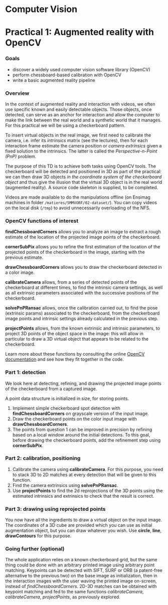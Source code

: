 Computer Vision 
================

Practical 1: Augmented reality with OpenCV
=========================================

### Goals
- discover a widely used computer vision software library (OpenCV)
- perform chessboard-based calibration with OpenCV
- write a basic augmented reality pipeline


### Overview

In the context of augmented reality and interaction with videos,
we often use specific known and easily detectable objects. 
Those objects, once detected, can serve as an 
anchor for interaction and allow the computer to make the link between 
the real world and a synthetic world that it manages.
For this practical we will be using a checkerboard pattern.

To insert virtual objects in the real image, we first need to calibrate
the camera,  i.e. infer its *intrinsics* matrix (see the lectures), 
then for each interaction frame
estimate the camera position or *camera extrinsics* given a fixed solution to 
the intrinsics. The latter is called the *Perspective-n-Point (PnP)* problem. 

The purpose of this TD is to achieve both tasks using OpenCV tools.
The checkerboard will be detected and positioned in 3D as part of the practical:
we can then draw 3D objects *in the coordinate system of the checkerboard object* 
and thus give the illusion that the virtual 3D object is in the real world 
(augmented reality). A source code skeleton is supplied, to be completed. 
 
Videos are made available to do the manipulations offline 
(on Ensimag machines in folder `/matieres/5MMVORF/02-dataset/`).
You can copy videos on the local disk (`/tmp`) to avoid 
unnecessarily overloading of the NFS.

### OpenCV functions of interest 

**findChessboardCorners** allows you to analyze an image to extract a rough 
estimate of the location of the projected image points of the checkerboard. 

**cornerSubPix** allows you to refine the first estimation of the location of the projected
points of the checkerboard in the image, starting with the previous estimate.

**drawChessboardCorners** allows you to draw the checkerboard detected in
a color image.

**calibrateCamera** allows, from a series of detected points of the
checkerboard at different times, to find the intrinsic camera settings,
as well as all extrinsic parameters associated with the successive positions 
of the checkerboard.

**solvePnPRansac** allows, once the calibration carried out,
to find the pose (extrinsic params) associated to the checkerboard, 
from the checkerboard image points and intrinsic settings already calculated
in the previous step.

**projectPoints** allows, from the known extrinsic and intrinsic parameters, 
to project 3D points of the object space in the image: this will allow in 
particular to draw a 3D virtual object that appears to be related to the
checkerboard.

Learn more about these functions by consulting the online 
[OpenCV documentation](https://docs.opencv.org/4.x/d6/d00/tutorial_py_root.html)
and see how they fit together in the code.


### Part 1: detection

We look here at detecting, refining, and drawing the projected image points of
the checkerboard from a captured image. 

A point data structure is initialized in size, for storing points.

1. Implement simple checkerboard spot detection with
   **findChessboardCorners** on grayscale version of the input 
   image.
2. Draw the checkerboard points on the color input image with 
   **drawChessboardCorners**.
3. The points from question 1 can be improved in precision by 
   refining based on a local window around the initial detections. 
   To this goal, before drawing the checkerboard points, add the refinement step
   using **cornerSubPix**.

### Part 2: calibration, positioning

1. Calibrate the camera using **calibrateCamera**. For this purpose, you need 
   to stack 3D to 2D matches at every detection that will be given
   to this function. 
2. Find the camera extrinsics using **solvePnPRansac**.
3. Use **projectPoints** to find the 2d reprojections of the 3D points using
   the estimated intrinsics and extrinsics to check that the result is correct.

### Part 3: drawing using reprojected points

You now have all the ingredients to draw a virtual object on the input image.
The coordinates of a 3D cube are provided which you can use as initial 
augmentation object, but you can draw whatever you wish. Use **circle**, 
**line**, **drawContours** for this purpose.

### Going further (optional)

The whole application relies on a known checkerboard grid, but the same thing 
could be done with an arbitrary printed image using arbitrary point matching.
Keypoints can be detected with SIFT, SURF or ORB (a patent-free alternative 
to the previous two) on the base image as initialization, then in the
interaction images with the user waving the printed image on-screen, instead
of *findChessboardCorners*. 
2D-3D matches can be obtained with keypoint matching and fed to the same 
functions *calibrateCamera*, *calibrateCamera*, *projectPoints*,
as previously explored. 

   
